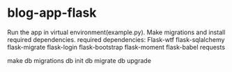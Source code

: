 # blog-app-flask

Run the app in virtual environment(example.py).
Make migrations and install required dependencies.
required dependencies:
Flask-wtf
flask-sqlalchemy
flask-migrate
flask-login
flask-bootstrap
flask-moment
flask-babel
requests

make db migrations
db init
db migrate
db upgrade
